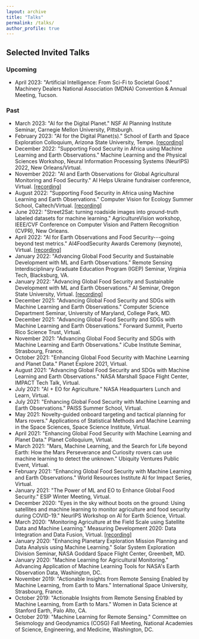 ```yaml
---
layout: archive
title: "Talks"
permalink: /talks/
author_profile: true
---
```


## Selected Invited Talks

### Upcoming
- April 2023: "Artificial Intelligence: From Sci-Fi to Societal Good." Machinery Dealers National Association (MDNA) Convention & Annual Meeting, Tucson.

### Past
- March 2023: "AI for the Digital Planet." NSF AI Planning Institute Seminar, Carnegie Mellon University, Pittsburgh.
- February 2023: "AI for the Digital Planet(s)." School of Earth and Space Exploration Colloquium, Arizona State University, Tempe. [[recording]](https://youtu.be/wGxr8v7nqC8)
- December 2022: "Supporting Food Security in Africa using Machine Learning and Earth Observations." Machine Learning and the Physical Sciences Workshop, Neural Information Processing Systems (NeurIPS) 2022, New Orleans/Virtual.
- November 2022: "AI and Earth Observations for Global Agricultural Monitoring and Food Security." AI Helps Ukraine fundraiser conference, Virtual. [[recording]](https://youtu.be/6e-CcVl32rU)
- August 2022: "Supporting Food Security in Africa using Machine Learning and Earth Observations." Computer Vision for Ecology Summer School, Caltech/Virtual. [[recording]](https://youtu.be/QS0YThiTSsM)
- June 2022: "Street2Sat: turning roadside images into ground-truth labeled datasets for machine learning." AgricultureVision workshop, IEEE/CVF Conference on Computer Vision and Pattern Recognition (CVPR), New Orleans.
- April 2022: "AI for Earth Observations and Food Security---going beyond test metrics." AI4FoodSecurity Awards Ceremony (keynote), Virtual. [[recording]](https://youtu.be/T738ELqeK94)
- January 2022: "Advancing Global Food Security and Sustainable Development with ML and Earth Observations." Remote Sensing Interdisciplinary Graduate Education Program (IGEP) Seminar, Virginia Tech, Blacksburg, VA.
- January 2022: "Advancing Global Food Security and Sustainable Development with ML and Earth Observations." AI Seminar, Oregon State University, Virtual. [[recording]](https://media.oregonstate.edu/media/t/1_10ay8r5j)
- December 2021: "Advancing Global Food Security and SDGs with Machine Learning and Earth Observations." Computer Science Department Seminar, University of Maryland, College Park, MD.
- December 2021: "Advancing Global Food Security and SDGs with Machine Learning and Earth Observations." Forward Summit, Puerto Rico Science Trust, Virtual.
- November 2021: "Advancing Global Food Security and SDGs with Machine Learning and Earth Observations." iCube Institute Seminar, Strasbourg, France.
- October 2021: "Enhancing Global Food Security with Machine Learning and Planet Data." Planet Explore 2021, Virtual.
- August 2021: "Advancing Global Food Security and SDGs with Machine Learning and Earth Observations." NASA Marshall Space Flight Center, IMPACT Tech Talk, Virtual.
- July 2021: "AI + EO for Agriculture." NASA Headquarters Lunch and Learn, Virtual.
- July 2021: "Enhancing Global Food Security with Machine Learning and Earth Observations." PAISS Summer School, Virtual.
- May 2021: Novelty-guided onboard targeting and tactical planning for Mars rovers." Applications of Statistical Methods and Machine Learning in the Space Sciences, Space Science Institute, Virtual.
- April 2021: "Enhancing Global Food Security with Machine Learning and Planet Data." Planet Colloquium, Virtual.
- March 2021: "Mars, Machine Learning, and the Search for Life beyond Earth: How the Mars Perseverance and Curiosity rovers can use machine learning to detect the unknown." Ubiquity Ventures Public Event, Virtual.
- February 2021: "Enhancing Global Food Security with Machine Learning and Earth Observations." World Resources Institute AI for Impact Series, Virtual.
- January 2021: "The Power of ML and EO to Enhance Global Food Security." ESIP Winter Meeting, Virtual.
- December 2020: "Eyes in the sky without boots on the ground: Using satellites and machine learning to monitor agriculture and food security during COVID-19." NeurIPS Workshop on AI for Earth Science, Virtual.
- March 2020: "Monitoring Agriculture at the Field Scale using Satellite Data and Machine Learning." Measuring Development 2020: Data Integration and Data Fusion, Virtual. [[recording]](https://youtu.be/HyxP-c3Jv14)
- January 2020: "Enhancing Planetary Exploration Mission Planning and Data Analysis using Machine Learning." Solar System Exploration Division Seminar, NASA Goddard Space Flight Center, Greenbelt, MD.
- January 2020: "Machine Learning for Agricultural Monitoring." Advancing Application of Machine Learning Tools for NASA's Earth Observation Data, Washington, DC.
- November 2019: "Actionable Insights from Remote Sensing Enabled by Machine Learning, from Earth to Mars." International Space University, Strasbourg, France.
- October 2019: "Actionable Insights from Remote Sensing Enabled by Machine Learning, from Earth to Mars." Women in Data Science at Stanford Earth, Palo Alto, CA.
- October 2019: "Machine Learning for Remote Sensing." Committee on Seismology and Geodynamics (COSG) Fall Meeting, National Academies of Science, Engineering, and Medicine, Washington, DC.
